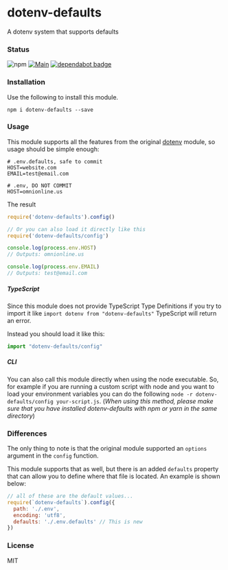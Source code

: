 # dotenv-defaults

A dotenv system that supports defaults

### Status

![npm](https://img.shields.io/npm/v/dotenv-defaults.svg)
[![Main](https://github.com/mrsteele/dotenv-defaults/actions/workflows/main.yml/badge.svg)](https://github.com/mrsteele/dotenv-defaults/actions/workflows/main.yml)
[![dependabot badge](https://badgen.net/dependabot/mrsteele/dotenv-defaults?icon=dependabot)](https://dependabot.com/)

### Installation

Use the following to install this module.

```
npm i dotenv-defaults --save
```

### Usage

This module supports all the features from the original [dotenv](https://www.npmjs.com/package/dotenv) module, so usage should be simple enough:

```
# .env.defaults, safe to commit
HOST=website.com
EMAIL=test@email.com
```

```
# .env, DO NOT COMMIT
HOST=omnionline.us
```

The result

```js
require('dotenv-defaults').config()

// Or you can also load it directly like this
require('dotenv-defaults/config')

console.log(process.env.HOST)
// Outputs: omnionline.us

console.log(process.env.EMAIL)
// Outputs: test@email.com
```

##### TypeScript
Since this module does not provide TypeScript Type Definitions if you try to import it like `import dotenv from "dotenv-defaults"` TypeScript will return an error.

Instead you should load it like this:
```typescript
import "dotenv-defaults/config"
```

##### CLI
You can also call this module directly when using the node executable.
So, for example if you are running a custom script with node and you want to load your environment variables you can do the following `node -r dotenv-defaults/config your-script.js`. (_When using this method, please make sure that you have installed dotenv-defaults with npm or yarn in the same directory_)

### Differences

The only thing to note is that the original module supported an `options` argument in the `config` function.

This module supports that as well, but there is an added `defaults` property that can allow you to define where that file is located. An example is shown below:

```js
// all of these are the default values...
require(`dotenv-defaults`).config({
  path: './.env',
  encoding: 'utf8',
  defaults: './.env.defaults' // This is new
})
```

### License

MIT
